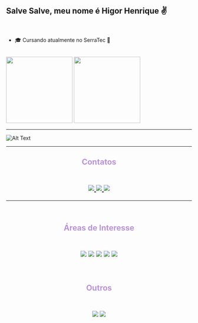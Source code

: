 ## Salve Salve, meu nome é Higor Henrique ✌️

<br>

-   🎓 Cursando atualmente no SerraTec 🙏

<br>

<div>
<img  height="180em" src="https://github-readme-stats.vercel.app/api?username=HigorHenriq&show_icons=true&theme=midnight-purple"/>
<img height="180em" src="https://github-readme-stats-eight-theta.vercel.app/api/top-langs/?username=HigorHenriq&layout=compact&langs_count=8&theme=midnight-purple&include_all_commits=true&count_private=true"/>
</div>

<hr>

![Alt Text](https://media.giphy.com/media/bi6RQ5x3tqoSI/giphy.gif)

<hr>

<div id="contact"><p><h2 align="center" style="color: #B993D6">Contatos
<p><br>
<a href="https://github.com/HigorHenriq" alt="github" target="_blank">
<img src="https://img.shields.io/badge/Gmail-D14836?style=for-the-badge&logo=gmail&logoColor=white">
</a>

<a href="#" alt="linkedin" target="_blank">
<img src="https://img.shields.io/badge/LinkedIn-0077B5?style=for-the-badge&logo=linkedin&logoColor=white">
</a>

<a href="#" alt="gmail" target="_blank">
<img src="https://img.shields.io/badge/Discord-7289DA?style=for-the-badge&logo=discord&logoColor=white" />
</a>
</div>

<hr>

<div><br>
<h2 align="center" style="color: #B993D6">Áreas de Interesse
<p><br>
<img src="https://img.shields.io/badge/HTML5-E34F26?style=for-the-badge&logo=html5&logoColor=white">

<img src="https://img.shields.io/badge/CSS3-1572B6?style=for-the-badge&logo=css3&logoColor=white">

<img src="https://img.shields.io/badge/JavaScript-F7DF1E?style=for-the-badge&logo=javascript&logoColor=black">

<img src="https://img.shields.io/badge/React-20232A?style=for-the-badge&logo=react&logoColor=61DAFB">

<img src="https://img.shields.io/badge/React_Native-20232A?style=for-the-badge&logo=react&logoColor=61DAFB">
</div>

<div><br>
<h2 align="center" color="white" style="color: #B993D6">Outros
<p><br>
<img src="https://aleen42.github.io/badges/src/photoshop.svg">

<img src="https://aleen42.github.io/badges/src/after_effects.svg">
</div>
